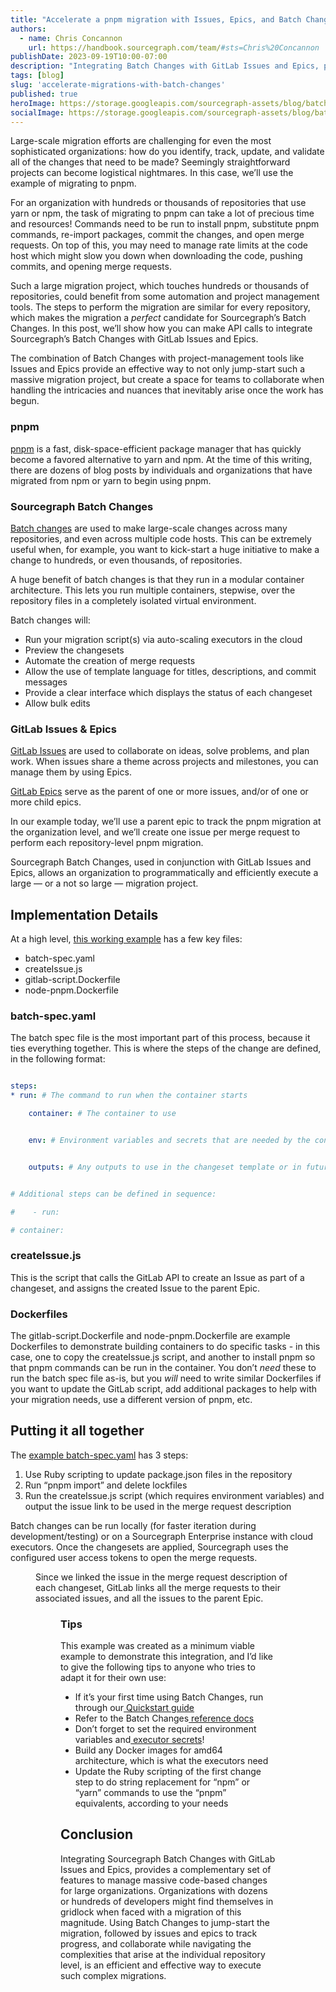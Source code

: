 ```yaml
---
title: "Accelerate a pnpm migration with Issues, Epics, and Batch Changes"
authors:
  - name: Chris Concannon
    url: https://handbook.sourcegraph.com/team/#sts=Chris%20Concannon
publishDate: 2023-09-19T10:00-07:00
description: "Integrating Batch Changes with GitLab Issues and Epics, provides a complementary set of features to manage massive code-based changes for large organizations."
tags: [blog]
slug: 'accelerate-migrations-with-batch-changes'
published: true
heroImage: https://storage.googleapis.com/sourcegraph-assets/blog/batch-changes-gitlab-sg-blog.png
socialImage: https://storage.googleapis.com/sourcegraph-assets/blog/batch-changes-gitlab-sg-blog.png
---
```


Large-scale migration efforts are challenging for even the most sophisticated organizations: how do you identify, track, update, and validate all of the changes that need to be made? Seemingly straightforward projects can become logistical nightmares. In this case, we’ll use the example of migrating to pnpm.  

For an organization with hundreds or thousands of repositories that use yarn or npm, the task of migrating to pnpm can take a lot of precious time and resources! Commands need to be run to install pnpm, substitute pnpm commands, re-import packages, commit the changes, and open merge requests. On top of this, you may need to manage rate limits at the code host which might slow you down when downloading the code, pushing commits, and opening merge requests. 

Such a large migration project, which touches hundreds or thousands of repositories, could benefit from some automation and project management tools. The steps to perform the migration are similar for every repository, which makes the migration a _perfect_ candidate for Sourcegraph’s Batch Changes. In this post, we’ll show how you can make API calls to integrate Sourcegraph’s Batch Changes with GitLab Issues and Epics.

The combination of Batch Changes with project-management tools like Issues and Epics provide an effective way to not only jump-start such a massive migration project, but create a space for teams to collaborate when  handling the intricacies and nuances that inevitably arise once the work has begun.


### pnpm

[pnpm](https://pnpm.io/) is a fast, disk-space-efficient package manager that has quickly become a favored alternative to yarn and npm. At the time of this writing, there are dozens of blog posts by individuals and organizations that have migrated from npm or yarn to begin using pnpm.


### Sourcegraph Batch Changes

[Batch changes](https://docs.sourcegraph.com/batch_changes) are used to make large-scale changes across many repositories, and even across multiple code hosts. This can be extremely useful when, for example, you want to kick-start a huge initiative to make a change to hundreds, or even thousands, of repositories. 

A huge benefit of batch changes is that they run in a modular container architecture. This lets you run multiple containers, stepwise, over the repository files in a completely isolated virtual environment.

Batch changes will:
* Run your migration script(s) via auto-scaling executors in the cloud
* Preview the changesets
* Automate the creation of merge requests
* Allow the use of template language for titles, descriptions, and commit messages
* Provide a clear interface which displays the status of each changeset
* Allow bulk edits


### GitLab Issues & Epics

[GitLab Issues](https://docs.gitlab.com/ee/user/project/issues/) are used to collaborate on ideas, solve problems, and plan work. When issues share a theme across projects and milestones, you can manage them by using Epics.

[GitLab Epics](https://docs.gitlab.com/ee/user/group/epics/) serve as the parent of one or more issues, and/or of one or more child epics.

In our example today, we’ll use a parent epic to track the pnpm migration at the organization level, and we’ll create one issue per merge request to perform each repository-level pnpm migration.

Sourcegraph Batch Changes, used in conjunction with GitLab Issues and Epics, allows an organization to programmatically and efficiently execute a large — or a not so large — migration project. 


## Implementation Details

At a high level, [this working example](https://gitlab.com/developers6370122/sourcegraph-batch-pnpm-examples/batch-change/-/tree/main?ref_type=heads) has a few key files:
* batch-spec.yaml
* createIssue.js
* gitlab-script.Dockerfile
* node-pnpm.Dockerfile


### batch-spec.yaml

The batch spec file is the most important part of this process, because it ties everything together. This is where the steps of the change are defined, in the following format:

```yaml

steps:
* run: # The command to run when the container starts

    container: # The container to use


    env: # Environment variables and secrets that are needed by the container


    outputs: # Any outputs to use in the changeset template or in future run commands


# Additional steps can be defined in sequence:

#    - run:

# container:

```


### createIssue.js

This is the script that calls the GitLab API to create an Issue as part of a changeset, and assigns the created Issue to the parent Epic.


### Dockerfiles

The gitlab-script.Dockerfile and node-pnpm.Dockerfile are example Dockerfiles to demonstrate building containers to do specific tasks - in this case, one to copy the createIssue.js script, and another to install pnpm so that pnpm commands can be run in the container. You don’t _need_ these to run the batch spec file as-is, but you _will_ need to write similar Dockerfiles if you want to update the GitLab script, add additional packages to help with your migration needs, use a different version of pnpm, etc.


## Putting it all together

The [example batch-spec.yaml](https://gitlab.com/developers6370122/sourcegraph-batch-pnpm-examples/batch-change/-/blob/main/batch-spec.yaml?ref_type=heads) has 3 steps:
1. Use Ruby scripting to update package.json files in the repository
2. Run “pnpm import” and delete lockfiles
3. Run the createIssue.js script (which requires environment variables) and output the issue link to be used in the merge request description

Batch changes can be run locally (for faster iteration during development/testing) or on a Sourcegraph Enterprise instance with cloud executors. Once the changesets are applied, Sourcegraph uses the configured user access tokens to open the merge requests.

<Figure
    src="https://storage.googleapis.com/sourcegraph-assets/blog/CC%20blog%201.png"
/>

Since we linked the issue in the merge request description of each changeset, GitLab links all the merge requests to their associated issues, and all the issues to the parent Epic. 

<Figure
    src="https://storage.googleapis.com/sourcegraph-assets/blog/GitLab%20BC%20blog/CC%20blog%201.png"
/>

### Tips

This example was created as a minimum viable example to demonstrate this integration, and I’d like to give the following tips to anyone who tries to adapt it for their own use:
* If it’s your first time using Batch Changes, run through our[ Quickstart guide](https://docs.sourcegraph.com/batch_changes/quickstart)
* Refer to the Batch Changes[ reference docs](https://docs.sourcegraph.com/batch_changes/references)
* Don’t forget to set the required environment variables and[ executor secrets](https://docs.sourcegraph.com/admin/executors/executor_secrets)!
* Build any Docker images for amd64 architecture, which is what the executors need
* Update the Ruby scripting of the first change step to do string replacement for “npm” or “yarn” commands to use the “pnpm” equivalents, according to your needs


## Conclusion

Integrating Sourcegraph Batch Changes with GitLab Issues and Epics, provides a complementary set of features to manage massive code-based changes for large organizations. Organizations with dozens or hundreds of developers might find themselves in gridlock when faced with a migration of this magnitude. Using Batch Changes to jump-start the migration, followed by issues and epics to track progress, and collaborate while navigating the complexities that arise at the individual repository level, is an efficient and effective way to execute such complex migrations.
